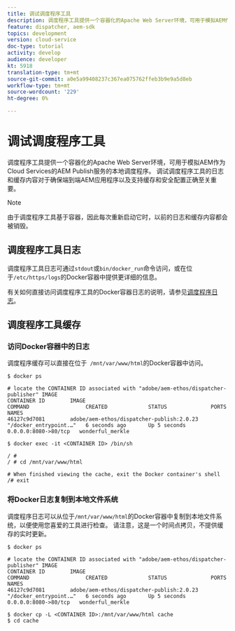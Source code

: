 ```yaml
---
title: 调试调度程序工具
description: 调度程序工具提供一个容器化的Apache Web Server环境，可用于模拟AEM作为Cloud Services的AEM Publish服务的本地调度程序。 调试调度程序工具的日志和缓存内容对于确保端到端AEM应用程序以及支持缓存和安全配置正确至关重要。
feature: dispatcher, aem-sdk
topics: development
version: cloud-service
doc-type: tutorial
activity: develop
audience: developer
kt: 5918
translation-type: tm+mt
source-git-commit: a0e5a99408237c367ea075762ffeb3b9e9a5d8eb
workflow-type: tm+mt
source-wordcount: '229'
ht-degree: 0%

---
```



# 调试调度程序工具

调度程序工具提供一个容器化的Apache Web Server环境，可用于模拟AEM作为Cloud Services的AEM Publish服务的本地调度程序。
调试调度程序工具的日志和缓存内容对于确保端到端AEM应用程序以及支持缓存和安全配置正确至关重要。

>[!NOTE]
>
>由于调度程序工具基于容器，因此每次重新启动它时，以前的日志和缓存内容都会被销毁。

## 调度程序工具日志

调度程序工具日志可通过`stdout`或`bin/docker_run`命令访问，或在位于`/etc/https/logs`的Docker容器中提供更详细的信息。

有关如何直接访问调度程序工具的Docker容器日志的说明，请参见[调度程序日志](./logs.md#dispatcher-logs)。

## 调度程序工具缓存

### 访问Docker容器中的日志

调度程序缓存可以直接在位于` /mnt/var/www/html`的Docker容器中访问。

```shell
$ docker ps

# locate the CONTAINER ID associated with "adobe/aem-ethos/dispatcher-publisher" IMAGE
CONTAINER ID        IMAGE                                       COMMAND                  CREATED             STATUS              PORTS                  NAMES
46127c9d7081        adobe/aem-ethos/dispatcher-publish:2.0.23   "/docker_entrypoint.…"   6 seconds ago       Up 5 seconds        0.0.0.0:8080->80/tcp   wonderful_merkle

$ docker exec -it <CONTAINER ID> /bin/sh

/ # 
/ # cd /mnt/var/www/html

# When finished viewing the cache, exit the Docker container's shell
/# exit
```

### 将Docker日志复制到本地文件系统

调度程序日志可以从位于`/mnt/var/www/html`的Docker容器中复制到本地文件系统，以便使用您喜爱的工具进行检查。 请注意，这是一个时间点拷贝，不提供缓存的实时更新。

```shell
$ docker ps

# locate the CONTAINER ID associated with "adobe/aem-ethos/dispatcher-publisher" IMAGE
CONTAINER ID        IMAGE                                       COMMAND                  CREATED             STATUS              PORTS                  NAMES
46127c9d7081        adobe/aem-ethos/dispatcher-publish:2.0.23   "/docker_entrypoint.…"   6 seconds ago       Up 5 seconds        0.0.0.0:8080->80/tcp   wonderful_merkle

$ docker cp -L <CONTAINER ID>:/mnt/var/www/html cache 
$ cd cache
```

